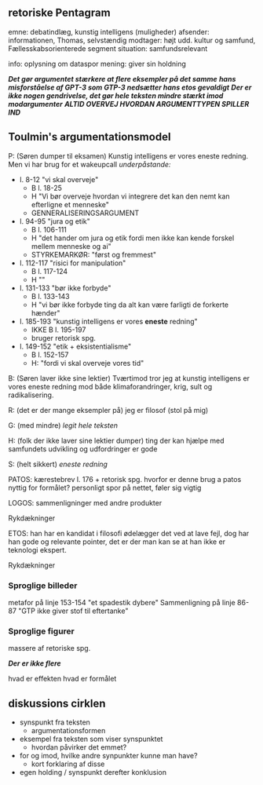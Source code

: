 
## retoriske Pentagram
emne: debatindlæg, kunstig intelligens (muligheder)
afsender: informationen, Thomas, selvstændig
modtager: højt udd. kultur og samfund, Fællesskabsorienterede segment
situation: samfundsrelevant

info: oplysning om dataspor
mening: giver sin holdning

___Det gør argumentet stærkere at flere eksempler på det samme___
***hans misforståelse af GPT-3 som GTP-3 nedsætter hans etos gevaldigt*** 
***Der er ikke nogen gendrivelse, det gør hele teksten mindre stærkt imod modargumenter***
***ALTID OVERVEJ HVORDAN ARGUMENTTYPEN SPILLER IND***

## Toulmin's argumentationsmodel  
P: (Søren dumper til eksamen)
Kunstig intelligens er vores eneste redning. Men vi har brug for et wakeupcall
*underpåstande:*
- l. 8-12 "vi skal overveje"
	- B l. 18-25
	- H "Vi bør overveje hvordan vi integrere det kan den nemt kan efterligne et menneske"
	- GENNERALISERINGSARGUMENT
- l. 94-95 "jura og etik"
	- B l. 106-111
	- H "det hander om jura og etik fordi men ikke kan kende forskel mellem menneske og ai"
	- STYRKEMARKØR: "først og fremmest"
- l. 112-117 "risici for manipulation"
	- B l. 117-124
	- H ""
- l. 131-133 "bør ikke forbyde"
	- B l. 133-143
	- H "vi bør ikke forbyde ting da alt kan være farligti de forkerte hænder"
- l. 185-193 "kunstig intelligens er vores **eneste** redning"
	- IKKE B l. 195-197
	- bruger retorisk spg.
- l. 149-152 "etik + eksistentialisme"
	- B l. 152-157
	- H: "fordi vi skal overveje vores tid"

B: (Søren laver ikke sine lektier)
Tværtimod tror jeg at kunstig intelligens er vores eneste redning mod både klimaforandringer, krig, sult og radikalisering.

R: (det er der mange eksempler på)
jeg er filosof (stol på mig)

G: (med mindre)
_legit hele teksten_

H: (folk der ikke laver sine lektier dumper)
ting der kan hjælpe med samfundets udvikling og udfordringer er gode 

S: (helt sikkert)
_eneste redning_


PATOS: kærestebrev l. 176 + retorisk spg.
hvorfor er denne brug a patos nyttig for formålet?
	personligt spor på nettet, føler sig vigtig

LOGOS: sammenligninger med andre produkter

Rykdækninger

ETOS: han har en kandidat i filosofi
	ødelægger det ved at lave fejl, dog har han gode og relevante pointer, det er der man kan se at han ikke er teknologi ekspert.

Rykdækninger


### Sproglige billeder
metafor på linje 153-154 "et spadestik dybere"
Sammenligning på linje 86-87 "GTP ikke giver stof til eftertanke"

### Sproglige figurer
massere af retoriske spg.

___Der er ikke flere___

hvad er effekten
hvad er formålet 

## diskussions cirklen
- synspunkt fra teksten
	- argumentationsformen
- eksempel fra teksten som viser synspunktet
	- hvordan påvirker det emmet?
- for og imod, hvilke andre synpunkter kunne man have?
	- kort forklaring af disse
- egen holding / synspunkt derefter konklusion

